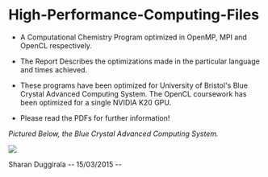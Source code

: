 # High-Performance-Computing-Files

- A Computational Chemistry Program optimized in OpenMP, MPI and OpenCL respectively. 

- The Report Describes the optimizations made in the particular language and times achieved. 

- These programs have been optimized for University of Bristol's Blue Crystal Advanced Computing System. 
  The OpenCL coursework has been optimized for a single NVIDIA K20 GPU. 
  
- Please read the PDFs for further information! 


*Pictured Below, the Blue Crystal Advanced Computing System.*

![](https://www.acrc.bris.ac.uk/images/HPC-1.jpg)

Sharan Duggirala
-- 15/03/2015 -- 

